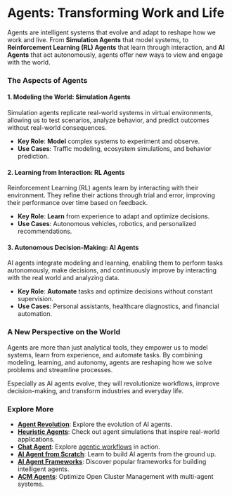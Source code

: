 
# Agents: Transforming Work and Life

Agents are intelligent systems that evolve and adapt to reshape how we work and live. From **Simulation Agents** that model systems, to **Reinforcement Learning (RL) Agents** that learn through interaction, and **AI Agents** that act autonomously, agents offer new ways to view and engage with the world.

### The Aspects of Agents

#### **1. Modeling the World: Simulation Agents**  

Simulation agents replicate real-world systems in virtual environments, allowing us to test scenarios, analyze behavior, and predict outcomes without real-world consequences.

- **Key Role**: **Model** complex systems to experiment and observe.
- **Use Cases**: Traffic modeling, ecosystem simulations, and behavior prediction.

#### **2. Learning from Interaction: RL Agents**  

Reinforcement Learning (RL) agents learn by interacting with their environment. They refine their actions through trial and error, improving their performance over time based on feedback.

- **Key Role**: **Learn** from experience to adapt and optimize decisions.
- **Use Cases**: Autonomous vehicles, robotics, and personalized recommendations.

#### **3. Autonomous Decision-Making: AI Agents**  

AI agents integrate modeling and learning, enabling them to perform tasks autonomously, make decisions, and continuously improve by interacting with the real world and analyzing data.

- **Key Role**: **Automate** tasks and optimize decisions without constant supervision.
- **Use Cases**: Personal assistants, healthcare diagnostics, and financial automation.

### A New Perspective on the World

Agents are more than just analytical tools, they empower us to model systems, learn from experience, and automate tasks. By combining modeling, learning, and autonomy, agents are reshaping how we solve problems and streamline processes.

Especially as AI agents evolve, they will revolutionize workflows, improve decision-making, and transform industries and everyday life.

### **Explore More**

- **[Agent Revolution](./agent-evolution.md)**: Explore the evolution of AI agents.
- **[Heuristic Agents](./heuristic)**: Check out agent simulations that inspire real-world applications.
- **[Chat Agent](https://github.com/yanmxa/chat-agent)**: Explore [agentic workflows](https://www.deeplearning.ai/the-batch/how-agents-can-improve-llm-performance/?ref=dl-staging-website.ghost.io) in action.
- **[AI Agent from Scratch](./ai-agent/README.md)**: Learn to build AI agents from the ground up.
- **[AI Agent Frameworks](./frameworks.md)**: Discover popular frameworks for building intelligent agents.
- **[ACM Agents](https://github.com/yanmxa/acm-agents)**: Optimize Open Cluster Management with multi-agent systems.
